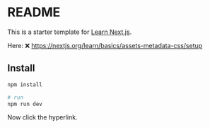 # README

This is a starter template for [Learn Next.js](https://nextjs.org/learn).

Here: ❌ https://nextjs.org/learn/basics/assets-metadata-css/setup

## Install

```sh
npm install

# run
npm run dev
```

Now click the hyperlink. 



